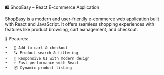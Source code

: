 🛍️ ShopEasy – React E-commerce Application

ShopEasy is a modern and user-friendly e-commerce web application built with React and JavaScript. It offers seamless shopping experiences with features like product browsing, cart management, and checkout.

🚀 Features:

	•	🛒 Add to cart & checkout
	•	🔍 Product search & filtering
	•	🎨 Responsive UI with modern design
	•	⚡ Fast performance with React
	•	📦 Dynamic product listing
